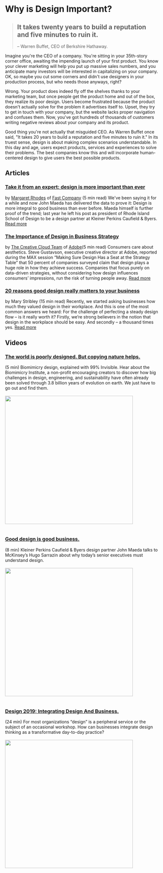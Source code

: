 # Why is Design Important? #
> ## It takes twenty years to build a reputation and five minutes to ruin it.
> – Warren Buffet, CEO of Berkshire Hathaway.

 
Imagine you're the CEO of a company. You're sitting in your 35th-story corner office, awaiting the impending launch of your first product. You know your clever marketing will help you put up massive sales numbers, and you anticipate many investors will be interested in capitalizing on your company. OK, so maybe you cut some corners and didn't use designers in your production process, but who needs those anyways, right? 

Wrong. Your product does indeed fly off the shelves thanks to your marketing team, but once people get the product home and out of the box, they realize its poor design. Users become frustrated because the product doesn't actually solve for the problem it advertises itself to. Upset, they try to get in touch with your company, but the website lacks proper navigation and confuses them. Now, you've got hundreds of thousands of customers writing negative reviews about your company and its product. 

Good thing you're not actually that misguided CEO. As Warren Buffet once said, "It takes 20 years to build a reputation and five minutes to ruin it." In its truest sense, design is about making complex scenarios understandable. In this day and age, users expect products, services and experiences to solve their problems. The best companies know this and will incorporate human-centered design to give users the best possible products.


## Articles ##

### [Take it from an expert: design is more important than ever](https://www.wired.com/2015/03/take-expert-design-important-ever/)
by [Margaret Rhodes](https://www.kaleighflynn.com/) of [Fast Company](https://www.fastcompany.com/) (5 min read) We've been saying it for a while and now John Maeda has delivered the data to prove it: Design is more integral to good business than ever before. Maeda himself is further proof of the trend; last year he left his post as president of Rhode Island School of Design to be a design partner at Kleiner Perkins Caufield & Byers. [Read more](https://www.wired.com/2015/03/take-expert-design-important-ever/)


### [The Importance of Design in Business Strategy](https://blogs.adobe.com/creativecloud/design-is-power-the-importance-of-design-in-business-strategy/)
by [The Creative Cloud Team](https://blogs.adobe.com/creativecloud/design-is-power-the-importance-of-design-in-business-strategy/) of [Adobe](https://www.adobe.com/)(5 min read) Consumers care about aesthetics. Steve Gustavson, executive creative director at Adobe, reported during the MAX session “Making Sure Design Has a Seat at the Strategy Table” that 50 percent of companies surveyed claim that design plays a huge role in how they achieve success. Companies that focus purely on data-driven strategies, without considering how design influences consumers’ impressions, run the risk of turning people away. [Read more](https://blogs.adobe.com/creativecloud/design-is-power-the-importance-of-design-in-business-strategy/)
 
 
### [20 reasons good design really matters to your business](https://www.canva.com/learn/design-at-work/)
by Mary Stribley (15 min read) Recently, we started asking businesses how much they valued design in their workplace. And this is one of the most common answers we heard: For the challenge of perfecting a steady design flow – is it really worth it? Firstly, we’re strong believers in the notion that design in the workplace should be easy. And secondly – a thousand times yes. [Read more](https://www.canva.com/learn/design-at-work/)




## Videos ##

### [The world is poorly designed. But copying nature helps.](https://www.youtube.com/watch?v=iMtXqTmfta0)
(5 min) Biomimicry design, explained with 99% Invisible. Hear about the Biomimicry Institute, a non-profit encouraging creators to discover how big challenges in design, engineering, and sustainability have often already been solved through 3.8 billion years of evolution on earth. We just have to go out and find them. <br><br>
<a href="https://www.youtube.com/watch?v=iMtXqTmfta0"><img src="https://img.youtube.com/vi/iMtXqTmfta0/0.jpg" width="420"></a>

#

### [Good design is good business.](https://www.youtube.com/watch?v=q-o1PgJVaX4)
(8 min) Kleiner Perkins Caufield & Byers design partner John Maeda talks to McKinsey’s Hugo Sarrazin about why today’s senior executives must understand design.<br><br>
<a href="https://www.youtube.com/watch?v=q-o1PgJVaX4"><img src="https://img.youtube.com/vi/q-o1PgJVaX4/0.jpg" width="420"></a>

#
### [Design 2019: Integrating Design And Business.](https://www.youtube.com/watch?v=NMJk1jjQxEE)
(24 min) For most organizations “design” is a peripheral service or the subject of an occasional workshop. How can businesses integrate design thinking as a transformative day-to-day practice?
<br><br>
<a href="https://www.youtube.com/watch?v=NMJk1jjQxEE"><img src="https://img.youtube.com/vi/NMJk1jjQxEE/0.jpg" width="420"></a>

#

